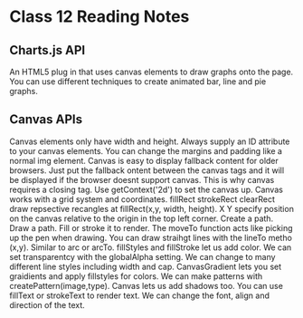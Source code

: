 # Class 12 Reading Notes

## Charts.js API
An HTML5 plug in that uses canvas elements to draw graphs onto the page. You can use different techniques to create animated bar, line and pie graphs. 
## Canvas APIs 
Canvas elements only have width and height. Always supply an ID attribute to your canvas elements. You can change the margins and padding like a normal img element. Canvas is easy to display fallback content for older browsers. Just put the fallback ontent between the canvas tags and it will be displayed if the browser doesnt support canvas. This is why canvas requires a closing tag. Use getContext('2d') to set the canvas up. Canvas works with a grid system and coordinates. fillRect strokeRect clearRect draw repsective recangles at fillRect(x,y, width, height). X Y specify position on the canvas relative to the origin in the top left corner. 
Create a path. Draw a path. Fill or stroke it to render. The moveTo function acts like picking up the pen when drawing. You can draw straihgt lines with the lineTo metho (x,y). Similar to arc or arcTo. fillStyles and fillStroke let us add color. We  can set transparentcy with the globalAlpha setting. We can change to many different line styles including width and cap. CanvasGradient lets you set graidients and apply fillstyles for colors. We can make patterns with createPattern(image,type). Canvas lets us add shadows too. You can use fillText or strokeText to render text. We can change the font, align and direction of the text.

